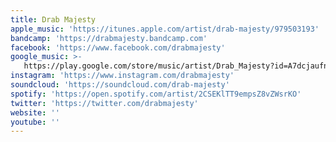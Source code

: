 ```yaml
---
title: Drab Majesty
apple_music: 'https://itunes.apple.com/artist/drab-majesty/979503193'
bandcamp: 'https://drabmajesty.bandcamp.com'
facebook: 'https://www.facebook.com/drabmajesty'
google_music: >-
   https://play.google.com/store/music/artist/Drab_Majesty?id=A7dcjaufntboihjlalwmap5tcda
instagram: 'https://www.instagram.com/drabmajesty'
soundcloud: 'https://soundcloud.com/drab-majesty'
spotify: 'https://open.spotify.com/artist/2CSEKlTT9empsZ8vZWsrKO'
twitter: 'https://twitter.com/drabmajesty'
website: ''
youtube: ''
---
```

